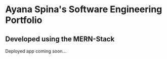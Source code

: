 # Ayana Spina's Software Engineering Portfolio 

## Developed using the MERN-Stack 

Deployed app coming soon...

